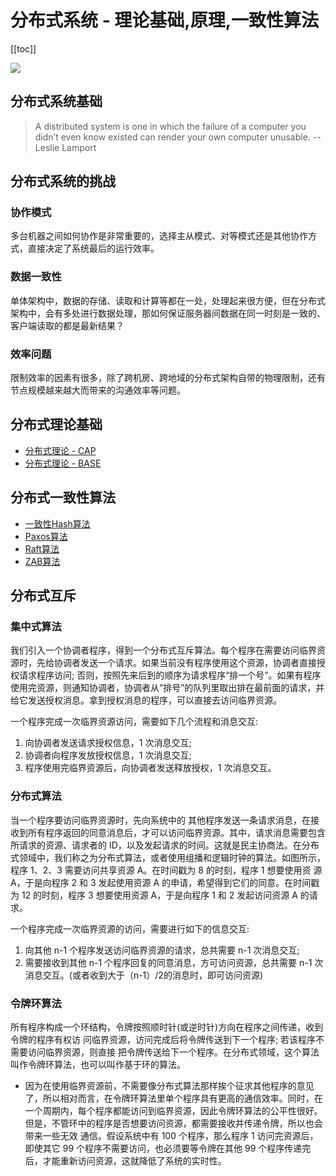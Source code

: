 # 分布式系统 - 理论基础,原理,一致性算法

[[toc]]

![](/_images/micro-services/arch/distributedsystem/分布式系统基础.png)

## 分布式系统基础

> A distributed system is one in which the failure of a computer you didn’t even know existed can render your own computer unusable. -- Leslie Lamport

## 分布式系统的挑战

### 协作模式

多台机器之间如何协作是非常重要的，选择主从模式、对等模式还是其他协作方式，直接决定了系统最后的运行效率。

### 数据一致性

单体架构中，数据的存储、读取和计算等都在一处，处理起来很方便，但在分布式架构中，会有多处进行数据处理，那如何保证服务器间数据在同一时刻是一致的、客户端读取的都是最新结果？

### 效率问题

限制效率的因素有很多，除了跨机房、跨地域的分布式架构自带的物理限制，还有节点规模越来越大而带来的沟通效率等问题。

## 分布式理论基础

* [分布式理论 - CAP](/md/method/theory/theory-cap.md)
* [分布式理论 - BASE](/md/method/theory/theory-base.md)

## 分布式一致性算法

* [一致性Hash算法](/md/method/theory/theory-base.md)
* [Paxos算法](/md/method/theory/theory-base.md)
* [Raft算法](/md/algorithm/distribute/alg-distribute-raft.md)
* [ZAB算法](/md/method/theory/theory-base.md)

## 分布式互斥

### 集中式算法

我们引入一个协调者程序，得到一个分布式互斥算法。每个程序在需要访问临界资源时，先给协调者发送一个请求。如果当前没有程序使用这个资源，协调者直接授权请求程序访问; 否则，按照先来后到的顺序为请求程序“排一个号”。如果有程序使用完资源，则通知协调者，协调者从“排号”的队列里取出排在最前面的请求，并给它发送授权消息。拿到授权消息的程序，可以直接去访问临界资源。

一个程序完成一次临界资源访问，需要如下几个流程和消息交互:

1. 向协调者发送请求授权信息，1 次消息交互; 
2. 协调者向程序发放授权信息，1 次消息交互; 
3. 程序使用完临界资源后，向协调者发送释放授权，1 次消息交互。

### 分布式算法

当一个程序要访问临界资源时，先向系统中的 其他程序发送一条请求消息，在接收到所有程序返回的同意消息后，才可以访问临界资源。其中，请求消息需要包含所请求的资源、请求者的 ID，以及发起请求的时间。这就是民主协商法。在分布式领域中，我们称之为分布式算法，或者使用组播和逻辑时钟的算法。如图所示，程序 1、2、3 需要访问共享资源 A。在时间戳为 8 的时刻，程序 1 想要使用资 源 A，于是向程序 2 和 3 发起使用资源 A 的申请，希望得到它们的同意。在时间戳为 12 的时刻，程序 3 想要使用资源 A，于是向程序 1 和 2 发起访问资源 A 的请求。

一个程序完成一次临界资源的访问，需要进行如下的信息交互:

1. 向其他 n-1 个程序发送访问临界资源的请求，总共需要 n-1 次消息交互; 
2. 需要接收到其他 n-1 个程序回复的同意消息，方可访问资源，总共需要 n-1 次消息交互。(或者收到大于（n-1）/2的消息时，即可访问资源)

### 令牌环算法

所有程序构成一个环结构，令牌按照顺时针(或逆时针)方向在程序之间传递，收到令牌的程序有权访 问临界资源，访问完成后将令牌传送到下一个程序; 若该程序不需要访问临界资源，则直接 把令牌传送给下一个程序。在分布式领域，这个算法叫作令牌环算法，也可以叫作基于环的算法。

* 因为在使用临界资源前，不需要像分布式算法那样挨个征求其他程序的意见了，所以相对而言，在令牌环算法里单个程序具有更高的通信效率。同时，在一个周期内，每个程序都能访问到临界资源，因此令牌环算法的公平性很好。但是，不管环中的程序是否想要访问资源，都需要接收并传递令牌，所以也会带来一些无效 通信。假设系统中有 100 个程序，那么程序 1 访问完资源后，即使其它 99 个程序不需要访问，也必须要等令牌在其他 99 个程序传递完后，才能重新访问资源，这就降低了系统的实时性。

